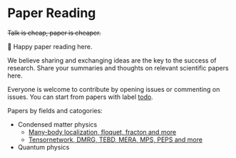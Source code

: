 # Paper Reading

~~Talk is cheap, paper is cheaper.~~

🍻 Happy paper reading here.

We believe sharing and exchanging ideas are the key to the success of research. Share your summaries and thoughts on relevant scientific papers here. 

Everyone is welcome to contribute by opening issues or commenting on issues. You can start from papers with label [todo](https://github.com/quclub/Paper-reading/issues?q=is%3Aissue+is%3Aopen+label%3Atodo).

Papers by fields and catogories:

* Condensed matter physics
  * [Many-body localization, floquet, fracton and more](https://github.com/quclub/Paper-reading/issues?q=is%3Aissue+is%3Aopen+label%3AMBL)
  * [Tensornetwork, DMRG, TEBD, MERA, MPS, PEPS and more](https://github.com/quclub/Paper-reading/issues?q=is%3Aissue+is%3Aopen+label%3ATensor)
* Quantum physics